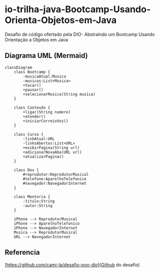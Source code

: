# io-trilha-java-Bootcamp-Usando-Orienta-Objetos-em-Java
Desafio de código ofertado pela DIO- Abstraindo um Bootcamp Usando Orientação a Objetos em Java


## Diagrama UML (Mermaid)
```mermaid
classDiagram
    class Bootcamp {
        -musicaAtual:Musica
        -musicas:List<Musica>
        +tocar()
        +pausar()
        +selecionarMusica(String musica)
    }

    class Conteudo {
        +ligar(String numero)
        +atender()
        +iniciarCorreioVoz()
    }

    class Curso {
        -linkAtual:URL
        -linksAbertos:List<URL>
        +exibirPagina(String url)
        +adicionarNovaAba(URL url)
        +atualizarPagina()
    }

    class Dev {
        #reprodutor:ReprodutorMusical
        #telefone:AparelhoTelefonico
        #navegador:NavegadorInternet
    }

    class Mentoria {
        -titulo:String
        -autor:String
    }

    iPhone --> ReprodutorMusical
    iPhone --> AparelhoTelefonico
    iPhone --> NavegadorInternet
    Musica --> ReprodutorMusical
    URL --> NavegadorInternet
```

## Referencia
[https://github.com/cami-la/desafio-poo-dio](Github do desafio)
